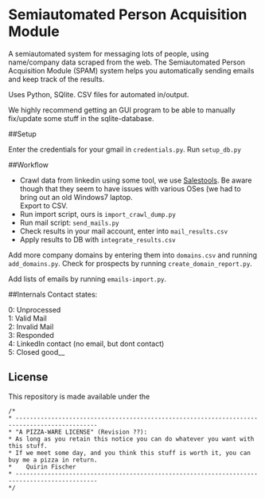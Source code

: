 # Semiautomated Person Acquisition Module

A semiautomated system for messaging lots of people, using name/company data scraped from the web.
The Semiautomated Person Acquisition Module (SPAM) system helps you automatically sending emails and keep track of the results.

Uses Python, SQlite. CSV files for automated in/output.

We highly recommend getting an GUI program to be able to manually fix/update some stuff in the sqlite-database.

##Setup

Enter the credentials for your gmail in `credentials.py`. 
Run `setup_db.py`

##Workflow

* Crawl data from linkedin using some tool, we use [Salestools](https://salestools.io/). Be aware though that they seem to have issues with various OSes (we had to bring out an old Windows7 laptop.  
  Export to CSV.
* Run import script, ours is `import_crawl_dump.py`
* Run mail script: `send_mails.py`
* Check results in your mail account, enter into `mail_results.csv`
* Apply results to DB with `integrate_results.csv`

Add more company domains by entering them into `domains.csv` and running `add_domains.py`.
Check for prospects by running `create_domain_report.py`.

Add lists of emails by running `emails-import.py`.

##Internals
Contact states:

0: Unprocessed  
1: Valid Mail  
2: Invalid Mail  
3: Responded  
4: LinkedIn contact (no email, but dont contact)  
5: Closed good__

## License

This repository is made available under the

    /*
    * ---------------------------------------------------------------------------------------------
    * "A PIZZA-WARE LICENSE" (Revision ??):
    * As long as you retain this notice you can do whatever you want with this stuff.
    * If we meet some day, and you think this stuff is worth it, you can buy me a pizza in return.
    *    Quirin Fischer
    * ---------------------------------------------------------------------------------------------
    */